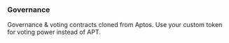 ### Governance

Governance & voting contracts cloned from Aptos.
Use your custom token for voting power instead of APT.
